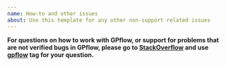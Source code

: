 ```yaml
---
name: How-to and other issues
about: Use this template for any other non-support related issues
---
```


**For questions on how to work with GPflow, or support for problems that are not verified bugs in GPflow, please go to [StackOverflow](https://stackoverflow.com/questions/tagged/tensorflow) and use [gpflow](https://stackoverflow.com/questions/tagged/gpflow) tag for your question.**